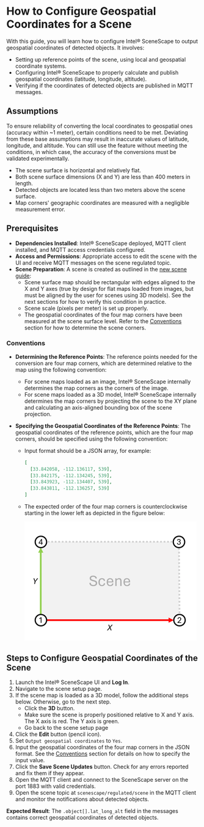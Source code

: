 # How to Configure Geospatial Coordinates for a Scene

With this guide, you will learn how to configure Intel® SceneScape to output geospatial coordinates of detected objects. It involves:

- Setting up reference points of the scene, using local and geospatial coordinate systems.
- Configuring Intel® SceneScape to properly calculate and publish geospatial coordinates (latitude, longitude, altitude).
- Verifying if the coordinates of detected objects are published in MQTT messages.

## Assumptions

To ensure reliability of converting the local coordinates to geospatial ones (accuracy within ~1 meter), certain conditions need to be met. Deviating from these base assumptions may result in inaccurate values of latitude, longitude, and altitude. You can still use the feature without meeting the conditions, in which case, the accuracy of the conversions must be validated experimentally.

- The scene surface is horizontal and relatively flat.
- Both scene surface dimensions (X and Y) are less than 400 meters in length.
- Detected objects are located less than two meters above the scene surface.
- Map corners' geographic coordinates are measured with a negligible measurement error.

## Prerequisites

- **Dependencies Installed**: Intel® SceneScape deployed, MQTT client installed, and MQTT access credentials configured.
- **Access and Permissions**: Appropriate access to edit the scene with the UI and receive MQTT messages on the scene regulated topic.
- **Scene Preparation**: A scene is created as outlined in the [new scene guide](./How-to-create-new-scene.md):
  - Scene surface map should be rectangular with edges aligned to the X and Y axes (true by design for flat maps loaded from images, but must be aligned by the user for scenes using 3D models). See the next sections for how to verify this condition in practice.
  - Scene scale (pixels per meter) is set up properly.
  - The geospatial coordinates of the four map corners have been measured at the scene surface level. Refer to the [Conventions](#conventions) section for how to determine the scene corners.

### Conventions

- **Determining the Reference Points**: The reference points needed for the conversion are four map corners, which are determined relative to the map using the following convention:
  - For scene maps loaded as an image, Intel® SceneScape internally determines the map corners as the corners of the image.
  - For scene maps loaded as a 3D model, Intel® SceneScape internally determines the map corners by projecting the scene to the XY plane and calculating an axis-aligned bounding box of the scene projection.

- **Specifying the Geospatial Coordinates of the Reference Points**: The geospatial coordinates of the reference points, which are the four map corners, should be specified using the following convention:
  - Input format should be a JSON array, for example:
    ```json
    [
      [33.842058, -112.136117, 539],
      [33.842175, -112.134245, 539],
      [33.843923, -112.134407, 539],
      [33.843811, -112.136257, 539]
    ]
    ```
  - The expected order of the four map corners is counterclockwise starting in the lower left as depicted in the figure below:

    ![Map corners convention](./images/geospatial-corners-convention.png)

## Steps to Configure Geospatial Coordinates of the Scene

1. Launch the Intel® SceneScape UI and **Log In**.
1. Navigate to the scene setup page.
1. If the scene map is loaded as a 3D model, follow the additional steps below. Otherwise, go to the next step.
   - Click the **3D** button.
   - Make sure the scene is properly positioned relative to X and Y axis. The X axis is red. The Y axis is green.
   - Go back to the scene setup page
1. Click the **Edit** button (pencil icon).
1. Set `Output geospatial coordinates` to `Yes`.
1. Input the geospatial coordinates of the four map corners in the JSON format. See the [Conventions](#conventions) section for details on how to specify the input value.
1. Click the **Save Scene Updates** button. Check for any errors reported and fix them if they appear.
1. Open the MQTT client and connect to the SceneScape server on the port 1883 with valid credentials.
1. Open the scene topic at `scenescape/regulated/scene` in the MQTT client and monitor the notifications about detected objects.

**Expected Result**: The `.object[].lat_long_alt` field in the messages contains correct geospatial coordinates of detected objects.
